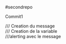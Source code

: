 #secondrepo

<p>Commit1</p>
<div>/// Creation du message</div>
<div>/// Creation de la variable</div>
<div>///alerting avec le message</div>
